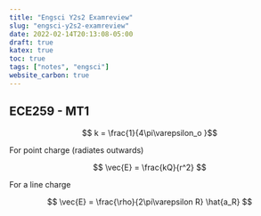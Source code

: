 ```yaml
---
title: "Engsci Y2s2 Examreview"
slug: "engsci-y2s2-examreview"
date: 2022-02-14T20:13:08-05:00
draft: true
katex: true
toc: true
tags: ["notes", "engsci"]
website_carbon: true
---
```


## ECE259 - MT1

$$ k = \frac{1}{4\pi\varepsilon_o }$$

For point charge (radiates outwards)

$$ \vec{E} = \frac{kQ}{r^2} $$

For a line charge 

$$ \vec{E} = \frac{\rho}{2\pi\varepsilon R} \hat{a_R} $$








